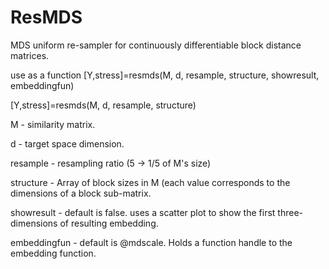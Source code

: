 ResMDS
======

MDS uniform re-sampler for continuously differentiable block distance matrices.

use as a function [Y,stress]=resmds(M, d, resample, structure, showresult, embeddingfun)

[Y,stress]=resmds(M, d, resample, structure)

M - similarity matrix.

d - target space dimension.

resample - resampling ratio (5 -> 1/5 of M's size)

structure - Array of block sizes in M (each value corresponds to the dimensions of a block sub-matrix.

showresult - default is false. uses a scatter plot to show the first three-dimensions of resulting embedding.

embeddingfun - default is @mdscale. Holds a function handle to the embedding function.

